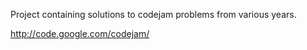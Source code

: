 Project containing solutions to codejam problems from various years.

http://code.google.com/codejam/